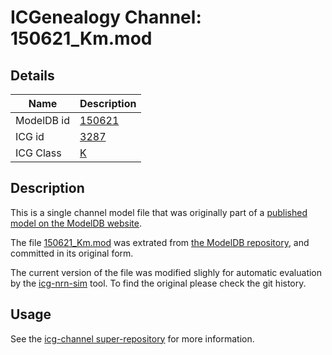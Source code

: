 # ICGenealogy Channel: 150621\_Km.mod

## Details

Name | Description
---- | -----------
ModelDB id | [150621](http://senselab.med.yale.edu/ModelDB/ShowModel.cshtml?model=150621)
ICG id | [3287](http://icg.neurotheory.ox.ac.uk/channels/1/3287)
ICG Class | [K](http://icg.neurotheory.ox.ac.uk/channels/1)

## Description

This is a single channel model file that was originally part of a [published model on the ModelDB website](http://senselab.med.yale.edu/mModelDB/ShowModel.cshtml?model=150621).


The file [150621\_Km.mod](150621_Km.mod) was extrated from [the ModelDB repository](http://senselab.med.yale.edu/ModelDB/ShowModel.cshtml?model=150621), and committed in its original form.

The current version of the file was modified slighly for automatic evaluation by the [icg-nrn-sim](https://github.com/icgenealogy/icg-nrn-sim) tool. To find the original please check the git history.


## Usage

See the [icg-channel super-repository](https://github.com/icgenealogy/icg-channels) for more information.